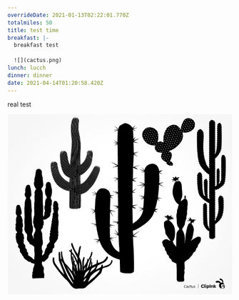 ```yaml
---
overrideDate: 2021-01-13T02:22:01.770Z
totalmiles: 50
title: test time
breakfast: |-
  breakfast test

  ![](cactus.png)
lunch: lucch
dinner: dinner
date: 2021-04-14T01:20:58.420Z
---
```

real test

![](cactus.png)